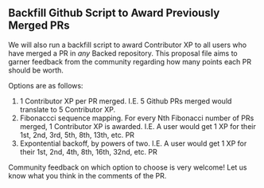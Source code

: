 ## Backfill Github Script to Award Previously Merged PRs
We will also run a backfill script to award Contributor XP to all users who have merged a PR in _any_ Backed repository. This proposal file aims to garner feedback 
from the community regarding how many points each PR should be worth. 

Options are as follows:
1. 1 Contributor XP per PR merged. I.E. 5 Github PRs merged would translate to 5 Contributor XP. 
2. Fibonaccci sequence mapping. For every Nth Fibonacci number of PRs merged, 1 Contributor XP is awarded. I.E. A user would get 1 XP for their 1st, 2nd, 3rd, 5th, 8th, 13th, etc. PR
3. Expontential backoff, by powers of two. I.E. A user would get 1 XP for their 1st, 2nd, 4th, 8th, 16th, 32nd, etc. PR

Community feedback on which option to choose is very welcome! Let us know what you think in the comments of the PR.
